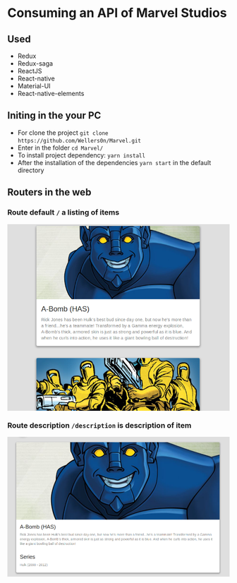 # Consuming an API of Marvel Studios

  ## Used
  
  - Redux
  - Redux-saga
  - ReactJS
  - React-native
  - Material-UI
  - React-native-elements
  
## Initing in the your PC

- For clone the project `git clone https://github.com/Wellers0n/Marvel.git`
- Enter in the folder `cd Marvel/`
- To install project dependency: `yarn install`
- After the installation of the dependencies `yarn start` in the default directory

## Routers in the web

  ### Route default `/` a listing of items

  <img src="./imgs/web1.png" align="center"/>
  
  ### Route description `/description` is description of item
  
  <img src="./imgs/web2.png" align="center"/>
